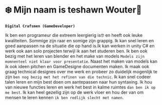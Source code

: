 # ❄️ Mijn naam is teshawn Wouter👋

**`Digital Crafsmen (GameDeveloper)`**

Ik ben een programeur die extreem leergierig is🤓 en heeft ook leuke kwaliteiten. Sommige zijn raar en somige zijn grappig. Ik kan snel leren en goed aanpassen na de situatie die op hand is.Ik kan werken in unity C# en werk ook aan solo projecten terwijl ik aan het studeren ben. Ik ben ook bezig met het leren van blender en het make van models `Models zijn momnenteel niet klaar voor presentatie`. Naast het maken van models kan ik ook ideen pitchen en GameDesigne documenten maken. Ik maak ook graag technical designes over me werk en probeer zo duidelijk mogenlijk te zijn `ben nog bezig met het refinen van die technic`. Ik kan snel codeer talen leren en mijn best doen om aantepassen naar hun syntaxing. Ik hou van nieuwe functies leren en werk het best in kalme ruimtes `dan ben ik op me best`. Ik kan heel gezellig zijn op de werk vloer en hou der van om mensen te leren kennen `ik ben redlijk slecht met namen`.
